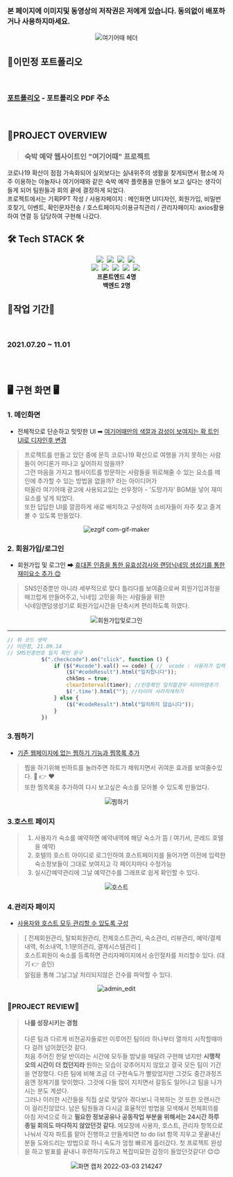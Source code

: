 
### 본 페이지에 이미지및 동영상의 저작권은 저에게 있습니다. 동의없이 배포하거나 사용하지마세요. 

<div align=center>
 
![여기어때 헤더](https://user-images.githubusercontent.com/86812173/155169218-edf5c234-9457-4433-a814-ecbcfee18ee8.png)
</div>

<h2>📌이민정 포트폴리오</h2>
<br>

### [포트폴리오](https://github.com/leeminjung/Yeogieottae-Clone/blob/master/%EC%9D%B4%EB%AF%BC%EC%A0%95%20%ED%8F%AC%ED%8A%B8%ED%8F%B4%EB%A6%AC%EC%98%A4.pdf) - 포트폴리오 PDF 주소
<br>



<h2>📌PROJECT OVERVIEW</h2>
 
> **<h3>숙박 예약 웹사이트인 "여기어때" 프로젝트</h3>**


코로나19 확산이 점점 가속화되어 실외보다는 실내위주의 생활을 찾게되면서 평소에 자주 이용하는 야놀자나 여기어때와 같은 숙박 예약 플랫폼을 만들어 보고 싶다는 생각이 들게 되어
팀원들과 회의 끝에 결정하게 되었다. <br>프로젝트에서는 기획PPT 작성 / 사용자페이지 : 메인화면 UI디자인, 회원가입, 비밀번호찾기, 이벤트, 확인문자전송 / 호스트페이지:이용규칙관리 / 관리자페이지: axios활용하여 연결 등 담당하여 구현해 나갔다. 

## 🛠 Tech STACK 🛠
<div align=center>
 <img src="https://img.shields.io/badge/JAVA-007396?style=flat-square&logo=java&logoColor=white">&nbsp
 <img src="https://img.shields.io/badge/HTML-E34F26?style=flat-square&logo=html5&logoColor=white">&nbsp 
 <img src="https://img.shields.io/badge/CSS-1572B6?style=flat-square&logo=css3&logoColor=white">&nbsp
 <img src="https://img.shields.io/badge/javascript-F7DF1E?style=flat-square&logo=javascript&logoColor=black">&nbsp
 <br>
 <img src="https://img.shields.io/badge/Oracle-F80000?style=flat-square&logo=oracle&logoColor=white">&nbsp
 <img src="https://img.shields.io/badge/Spring Boot-6DB33F?style=flat-square&logo=spring boot&logoColor=white">&nbsp
 <img src="https://img.shields.io/badge/jQuery-0769AD?style=flat-square&logo=jquery&logoColor=white">&nbsp
 <img src="https://img.shields.io/badge/axios-512BD4?style=flat-square&logo=axios&logoColor=white">&nbsp
 <img src="https://img.shields.io/badge/Thymeleaf-005F0F?style=flat-square&logo=thymeleaf&logoColor=white">&nbsp
  <br>
</div>
<div align=center>
 <strong>프론트엔드 4명</strong><br>
 <strong>백엔드 2명</strong><br>
</div>


## 💭작업 기간💭
<br>

### 2021.07.20 ~ 11.01 

<br>
<br>

## 🖥️ 구현 화면 🖥️

### 1. 메인화면
 
 - 전체적으로 단순하고 밋밋한 UI ➡ <ins> 여기어때만의 색깔과 감성이 보여지는 확 트인 UI로 디자인후 변경 </ins>
 > 프로젝트를 만들고 있던 중에 문득 코로나19 확산으로 여행을 가지 못하는 사람들이 어디론가 떠나고 싶어하지 않을까? <br> 그런 마음을 가지고 웹사이트를 방문하는 사람들을 위로해줄 수 있는
  요소를 메인에 추가할 수 있는 방법을 없을까? 라는 아이디어가<br> 떠올라 여기어때 광고에 사용되고있는 선우정아 - '도망가자' BGM을 넣어 재미요소를 넣게 되었다. <br>
  또한 답답한 UI를 깔끔하게 새로 배치하고 구성하여 소비자들이 자주 찾고 즐겨볼 수 있도록 만들었다.   
 
<div align=center>
  
![ezgif com-gif-maker](https://user-images.githubusercontent.com/86812173/155129671-89e77c43-08d8-444c-b921-4b7bf6365688.gif)
  
</div>



### 2. 회원가입/로그인

 - 회원가입 및 로그인  ➡ <ins>휴대폰 인증을 통한 유효성검사와 랜덤닉네임 생성기를 통한 재미요소 추가 😊</ins>
 > SNS인증뿐만 아니라 세부적으로 맞다 틀리다를 보여줌으로써 회원가입과정을 매끄럽게 만들어주고, 닉네임 고민을 하는 사람들을 위한 
 <br>닉네임랜덤생성기로 회원가입시간을 단축시켜 편리하도록 하였다.

<div align= center>
 
 ![회원가입및로그인](https://user-images.githubusercontent.com/86812173/155985878-24b0cb18-1fb8-4100-8049-bf1750eaae8d.gif)

 </div>
 
 ----------
 ```js
 // 위 코드 생략
 // 이민정, 21.09.14
 // SMS인증번호 일치 확인 문구
            $(".checkcode").on("click", function () {
                if ($("#ucode").val() == code) { //  ucode : 사용자가 입력한 인증번호 , code: 발송된 인증번호
                    ($("#codeResult").html("일치합니다"));
                    chkSms = true;
                    clearInterval(timer); //인증확인 일치할경우 타이머멈추기
                    $('.time').html(""); //타이머 사라지게하기
                } else {
                    ($("#codeResult").html("일치하지 않습니다"));
                }
            })
 ```

### 3.찜하기
- <ins>기존 웹페이지에 없는 찜하기 기능과 찜목록 추가</ins>
> 찜을 하기위해 빈하트를 눌러주면 하트가 채워지면서 귀여운 효과를 보여줄수있다. 🤍 👉 ❤️ <br>
> 또한 찜목록을 추가하여 다시 보고싶은 숙소를 모아볼 수 있도록 만들었다. 

<div align= center>
 
![찜하기](https://user-images.githubusercontent.com/86812173/156002798-57a4cf6e-ca61-4b62-9e3c-f789355aa9c8.gif)

 </div>
 
 ### 3.호스트 페이지
 > 1. 사용자가 숙소를 예약하면 예약내역에 해당 숙소가 뜸 ( 여기서, 콘레드 호텔을 예약) <br>
 > 2. 호텔의 호스트 아이디로 로그인하여 호스트페이지를 들어가면 이전에 입력한 숙소정보들이 그대로 보여지고 각 페이지마다 수정가능 <br>
 > 3. 실시간예약관리에 그날 예약건수를 그래프로 쉽게 확인할 수 있다. <br>


 <div align= center>
 
 ![호스트](https://user-images.githubusercontent.com/86812173/156031892-565048bf-6308-47aa-8404-4b44f9463c8a.gif)
 
  </div>
  
  
  ### 4.관리자 페이지
  - <ins>사용자와 호스트 모두 관리할 수 있도록 구성</ins>
  > [  전체회원관리, 탈퇴회원관리, 전체호스트관리, 숙소관리, 리뷰관리, 예약/결제내역, 취소내역, 1:1문의관리, 결제시스템관리  ] <br>
  > 호스트회원이 숙소를 등록하면 관리자페이지에서 승인절차를 처리할수 있다. (대기 👉 승인) <br>
  > 알림을 통해 그날그날 처리되지않은 건수를 파악할 수 있다.
  
  
 <div align= center>
 
 ![admin_edit](https://user-images.githubusercontent.com/86812173/156308172-a37817b9-4e13-415e-802d-69d44f5533e4.gif)

 </div>
 
### 📑PROJECT REVIEW📑

> <strong>나를 성장시키는 경험</strong> <br>
> <br>
> 다른 팀과 다르게 비전공자들로만 이루어진 팀이라 하나부터 열까지 시작할때마다 걸려 넘어졌던것 같다. <br>
> 처음 주어진 한달 반이라는 시간에 모두들 밤낮을 매달려 구현해 냈지만 <strong>시행착오의 시간이 더 컸던지라</strong> 원하는 모습이 갖추어지지 않았고 결국 모든 팀이 기간을 연장했다.
> 다른 팀에 비해 조금 더 구현속도가 빨랐었지만 그것도 중간과정즈음엔 정체기를 맞이했다. 그것에 다들 많이 지치면서 갈등도 일어나고 팀을 나가시는 분도 계셨다. <br>
> 그러나 이러한 시간들을 직접 살로 맞닿아 겪다보니 극복하는 것 또한 오랜시간이 걸리진않았다. 남은 팀원들과 다시금 효율적인 방법을 모색해서 전체회의를 아침 저녁으로 하고
> <strong>필요한 정보공유나 공동작업 부분을 위해서는 24시간 하루 종일 회의도 마다하지 않았던것 같다.</strong> 메모장에 사용자, 호스트, 관리자 항목으로 나눠서 각자 파트를 맡아 진행하고 만들게되면
> to do list 항목 지우고 못끝내신 분들 도와드리는 방법으로 하니 속도가 엄청 빠르게 흘러갔다.
> 첫 프로젝트 완성을 하고 발표를 끝내니 후련하기도하고 복잡미묘한 감정이 들었던것같다! 😊😊    
> 

<div align= center>
 
![화면 캡처 2022-03-03 214247](https://user-images.githubusercontent.com/86812173/156567006-0f7319a4-cee0-4a4c-903c-28104ade261b.png)
 
 </div>


